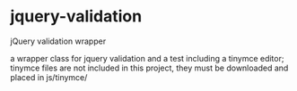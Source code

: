 # jquery-validation
jQuery validation wrapper

a wrapper class for jquery validation and a test including a tinymce editor;
tinymce files are not included in this project, they must be downloaded and placed in js/tinymce/
